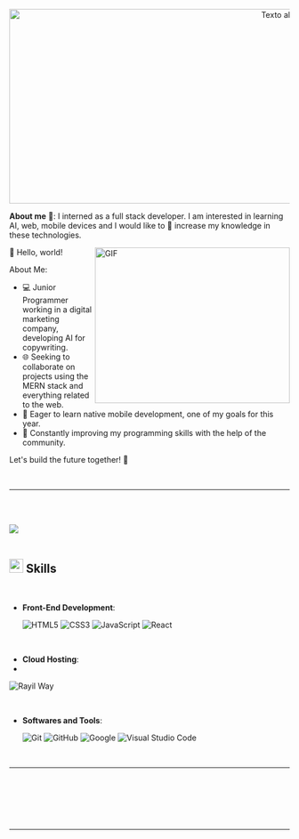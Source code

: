 

<p align="center">
  <img src="https://res.cloudinary.com/dqrwt5fo7/image/upload/v1690946843/posts/final_l40ojb.png" alt="Texto alternativo" width="1000" height="350">


</p>



**About me** 🤖: 
I interned as a full stack developer. I am interested in learning AI, web, mobile devices and I would like to 🤔 increase my knowledge in these technologies.

<img align="right" alt="GIF" src="https://media3.giphy.com/media/qgQUggAC3Pfv687qPC/giphy.gif" width="350" height="280" />
👋 Hello, world!

About Me:
- 💻 Junior Programmer working in a digital marketing company, developing AI for copywriting.
- 🌐 Seeking to collaborate on projects using the MERN stack and everything related to the web.
- 📱 Eager to learn native mobile development, one of my goals for this year.
- 🚀 Constantly improving my programming skills with the help of the community.

Let's build the future together! 🌟


<br/>

---

<br><br>

<img src="https://user-images.githubusercontent.com/73097560/115834477-dbab4500-a447-11eb-908a-139a6edaec5c.gif"><br><br>

## <img src="https://media2.giphy.com/media/QssGEmpkyEOhBCb7e1/giphy.gif?cid=ecf05e47a0n3gi1bfqntqmob8g9aid1oyj2wr3ds3mg700bl&rid=giphy.gif" width ="25"><b> Skills</b>
<br>

<p align="center">


    
- **Front-End Development**:

   ![HTML5](https://img.shields.io/badge/HTML5%20-%23E34F26.svg?style=for-the-badge&logo=html5&logoColor=white)
   ![CSS3](https://img.shields.io/badge/CSS%20-%231572B6.svg?style=for-the-badge&logo=css3&logoColor=white)
   ![JavaScript](https://img.shields.io/badge/JavaScript%20-%23F7DF1E.svg?style=for-the-badge&logo=javascript&logoColor=black)
   ![React](https://img.shields.io/badge/-ReactJs-61DAFB?logo=react&logoColor=white&style=for-the-badge)
  

<br>

- **Cloud Hosting**:
- 
![Rayil Way](https://img.shields.io/badge/railway-%230B0D0E.svg?style=for-the-badge&logo=railway&logoColor=white)

    
<br>

- **Softwares and Tools**:

    ![Git](https://img.shields.io/badge/git-%23F05033.svg?style=for-the-badge&logo=git&logoColor=white)
    ![GitHub](https://img.shields.io/badge/github-%23121011.svg?style=for-the-badge&logo=github&logoColor=white)
    ![Google](https://img.shields.io/badge/google-%234285F4.svg?style=for-the-badge&logo=google&logoColor=white)
    ![Visual Studio Code](https://img.shields.io/badge/Visual%20Studio%24Code-0078d7.svg?style=for-the-badge&logo=visual-studio-code&logoColor=whiteWidth=30)

<br>


-----

<br>
<br>
</p>

<br>
<br>

-----

<br>

